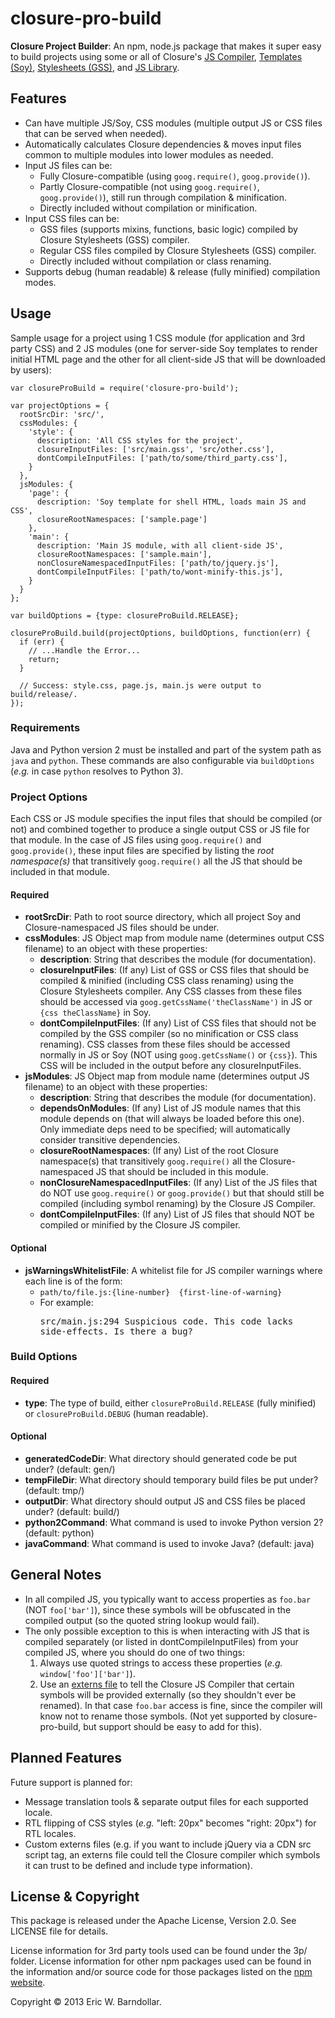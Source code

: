 closure-pro-build
=================

**Closure Project Builder**: An npm, node.js package that makes it super easy to build projects using some or all of Closure's [JS Compiler](http://developers.google.com/closure/compiler/), [Templates (Soy)](http://developers.google.com/closure/templates/), [Stylesheets (GSS)](http://code.google.com/p/closure-stylesheets/), and [JS Library](http://developers.google.com/closure/library/).


Features
--------
- Can have multiple JS/Soy, CSS modules (multiple output JS or CSS files that can be served when needed).
- Automatically calculates Closure dependencies & moves input files common to multiple modules into lower modules as needed.
- Input JS files can be:
  - Fully Closure-compatible (using `goog.require()`, `goog.provide()`).
  - Partly Closure-compatible (not using `goog.require()`, `goog.provide()`), still run through compilation & minification.
  - Directly included without compilation or minification.
- Input CSS files can be:
  - GSS files (supports mixins, functions, basic logic) compiled by Closure Stylesheets (GSS) compiler.
  - Regular CSS files compiled by Closure Stylesheets (GSS) compiler.
  - Directly included without compilation or class renaming.
- Supports debug (human readable) & release (fully minified) compilation modes.


Usage
-----
Sample usage for a project using 1 CSS module (for application and 3rd party CSS) and 2 JS modules (one for server-side Soy templates to render initial HTML page and the other for all client-side JS that will be downloaded by users):

    var closureProBuild = require('closure-pro-build');
    
    var projectOptions = {
      rootSrcDir: 'src/',
      cssModules: {
        'style': {
          description: 'All CSS styles for the project',
          closureInputFiles: ['src/main.gss', 'src/other.css'],
          dontCompileInputFiles: ['path/to/some/third_party.css'],
        }
      },
      jsModules: {
        'page': {
          description: 'Soy template for shell HTML, loads main JS and CSS',
          closureRootNamespaces: ['sample.page']
        },
        'main': {
          description: 'Main JS module, with all client-side JS',
          closureRootNamespaces: ['sample.main'],
          nonClosureNamespacedInputFiles: ['path/to/jquery.js'],
          dontCompileInputFiles: ['path/to/wont-minify-this.js'],
        }
      }
    };
    
    var buildOptions = {type: closureProBuild.RELEASE};
    
    closureProBuild.build(projectOptions, buildOptions, function(err) {
      if (err) {
        // ...Handle the Error...
        return;
      }
      
      // Success: style.css, page.js, main.js were output to build/release/.
    });


### Requirements ###

Java and Python version 2 must be installed and part of the system path as `java` and `python`. These commands are also configurable via `buildOptions` (<i>e.g.</i> in case `python` resolves to Python 3).


### Project Options ###

Each CSS or JS module specifies the input files that should be compiled (or not) and combined together to produce a single output CSS or JS file for that module. In the case of JS files using `goog.require()` and `goog.provide()`, these input files are specified by listing the _root namespace(s)_ that transitively `goog.require()` all the JS that should be included in that module.

#### Required ####

- **rootSrcDir**: Path to root source directory, which all project Soy and Closure-namespaced JS files should be under.
- **cssModules**: JS Object map from module name (determines output CSS filename) to an object with these properties:
  - **description**: String that describes the module (for documentation).
  - **closureInputFiles**: (If any) List of GSS or CSS files that should be compiled & minified (including CSS class renaming) using the Closure Stylesheets compiler. Any CSS classes from these files should be accessed via `goog.getCssName('theClassName')` in JS or `{css theClassName}` in Soy.
  - **dontCompileInputFiles**: (If any) List of CSS files that should not be compiled by the GSS compiler (so no minification or CSS class renaming). CSS classes from these files should be accessed normally in JS or Soy (NOT using `goog.getCssName()` or `{css}`). This CSS will be included in the output before any closureInputFiles.
- **jsModules**: JS Object map from module name (determines output JS filename) to an object with these properties:
  - **description**: String that describes the module (for documentation).
  - **dependsOnModules**: (If any) List of JS module names that this module depends on (that will always be loaded before this one). Only immediate deps need to be specified; will automatically consider transitive dependencies.
  - **closureRootNamespaces**: (If any) List of the root Closure namespace(s) that transitively `goog.require()` all the Closure-namespaced JS that should be included in this module.
  - **nonClosureNamespacedInputFiles**: (If any) List of the JS files that do NOT use `goog.require()` or `goog.provide()` but that should still be compiled (including symbol renaming) by the Closure JS Compiler.
  - **dontCompileInputFiles**: (If any) List of JS files that should NOT be compiled or minified by the Closure JS compiler.

#### Optional ####

- **jsWarningsWhitelistFile**: A whitelist file for JS compiler warnings where each line is of the form:
  - `path/to/file.js:{line-number}  {first-line-of-warning}`
  - For example: <pre>src/main.js:294  Suspicious code. This code lacks side-effects. Is there a bug?</pre>


### Build Options ###

#### Required ####

- **type**: The type of build, either `closureProBuild.RELEASE` (fully minified) or `closureProBuild.DEBUG` (human readable).

#### Optional ####

- **generatedCodeDir**: What directory should generated code be put under? (default: gen/)
- **tempFileDir**: What directory should temporary build files be put under? (default: tmp/)
- **outputDir**: What directory should output JS and CSS files be placed under? (default: build/)
- **python2Command**: What command is used to invoke Python version 2? (default: python)
- **javaCommand**: What command is used to invoke Java? (default: java)


General Notes
-------------

- In all compiled JS, you typically want to access properties as `foo.bar` (NOT `foo['bar']`), since these symbols will be obfuscated in the compiled output (so the quoted string lookup would fail).
- The only possible exception to this is when interacting with JS that is compiled separately (or listed in dontCompileInputFiles) from your compiled JS, where you should do one of two things:
  1. Always use quoted strings to access these properties (<i>e.g.</i> `window['foo']['bar']`).
  2. Use an [externs file](http://developers.google.com/closure/compiler/docs/api-tutorial3#externs) to tell the Closure JS Compiler that certain symbols will be provided externally (so they shouldn't ever be renamed). In that case `foo.bar` access is fine, since the compiler will know not to rename those symbols. (Not yet supported by closure-pro-build, but support should be easy to add for this).


Planned Features
----------------
Future support is planned for:
- Message translation tools & separate output files for each supported locale.
- RTL flipping of CSS styles (<i>e.g.</i> "left: 20px" becomes "right: 20px") for RTL locales.
- Custom externs files (e.g. if you want to include jQuery via a CDN src script tag, an externs file could tell the Closure compiler which symbols it can trust to be defined and include type information).


License & Copyright
-------------------
This package is released under the Apache License, Version 2.0. See LICENSE file for details.

License information for 3rd party tools used can be found under the 3p/ folder. License information for other npm packages used can be found in the information and/or source code for those packages listed on the [npm website](http://npmjs.org/).

Copyright &copy; 2013 Eric W. Barndollar.
